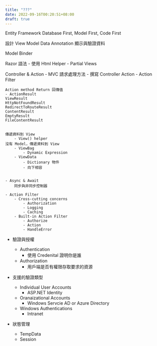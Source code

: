 ```yaml
---
title: "???"
date: 2022-09-16T00:20:51+08:00
draft: true
---
```



Entity Framework 
	Database First, Model First, Code First
	


設計 View Model
Data Annotation 顯示與驗證資料

Model Binder




Razor 語法
	- 使用 Html Helper
	- Partial Views
	
	

Controller & Action
	- MVC 請求處理方法
	- 撰寫 Controller Action
	- Action Filter
	
			

	Action method Return 回傳值
	- ActionResult
	ViewResult
	HttpNotFoundResult
	RedirectToRouteResult
	ContentResult
	EmptyResult
	FileContentResult


	傳遞資料到 View
		- View() helper
	沒有 Model，傳遞資料到 View
		- ViewBag
			- Dynamic Expression
		- ViewData
			- Dictionary 物件
			- 向下相容
			
		
	- Async & Await
		同步與非同步控制器
		
	- Action Filter
		- Cross-cutting concerns
			- Authorization
			- Logging
			- Caching
		- Built-in Action Filter
			- Authorize
			- Action
			- HandleError
			



- 驗證與授權
	- Authentication
		- 使用 Credenital 證明你是誰
	- Authorization
		- 用戶端是否有權限存取要求的資源
		
- 支援的驗證類型
	- Individual User Accounts
		- ASP.NET Identity
	- Oranaizational Accounts
		- Windows Servcie AD or Azure Directory
	- Windows Authentications
		- Intranet
		
- 狀態管理		
	- TempData
	- Session
